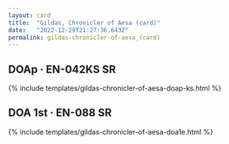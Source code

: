 ```yaml
---
layout: card
title:  "Gildas, Chronicler of Aesa (card)"
date:   "2022-12-29T21:27:36.643Z"
permalink: gildas-chronicler-of-aesa_(card)
---
```


## DOAp &middot; EN-042KS SR

{% include templates/gildas-chronicler-of-aesa-doap-ks.html %}


## DOA 1st &middot; EN-088 SR

{% include templates/gildas-chronicler-of-aesa-doa1e.html %}
